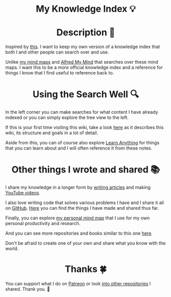 <h1 align="center">My Knowledge Index 💡</h1>

<h1 align="center"> Description 📕</h1>

Inspired by [this](https://yoshuawuyts.gitbooks.io/knowledge/content/). I want to keep my own version of a knowledge index that both I and other people can search over and use.

Unlike [my mind maps](meta/my-mind.md) and [Alfred My Mind](https://github.com/nikitavoloboev/alfred-my-mind) that searches over these mind maps. I want this to be a more official knowledge index and a reference for things I know that I find useful to reference back to.

<h1 align="center"> Using the Search Well 🔍</h1>

In the left corner you can make searches for what content I have already indexed or you can simply explore the tree view to the left.

If this is your first time visiting this wiki, take a look [here](meta/meta.md) as it describes this wiki, its structure and goals in a lot of detail.

Aside from this, you can of course also explore [Learn Anything](https://learn-anything.xyz) for things that you can learn about and I will often reference it from these notes.


<h1 align="center"> Other things I wrote and shared 📚</h1>

I share my knowledge in a longer form by [writing articles](https://medium.com/@NikitaVoloboev) and making [YouTube videos](https://github.com/nikitavoloboev/my-youtube).

I also love writing code that solves various problems I have and I share it all on [GitHub](https://github.com/nikitavoloboev). [Here](http://nikitavoloboev.xyz/projects/) you can find the things I have made and shared thus far.

Finally, you can explore [my personal mind map](https://my.mindnode.com/myLVaRLKytoTYBLshxGzzb75MN9cyGHbQBgaVVPp#1004.6,-1.7,-2) that I use for my own personal productivity and research. 

And you can see more repositories and books similar to this one [here](https://github.com/RichardLitt/meta-knowledge). 

Don't be afraid to create one of your own and share what you know with the world. 

<h1 align="center"> Thanks 🍀</h1>

You can support what I do on [Patreon](https://www.patreon.com/nikitavoloboev) or look [into other repositories](https://my.mindnode.com/ZKGETDkUaQUsL3q8q9z788CxG84oEHgDiT79GuzX#-143.5,-902.6,0) I shared. Thank you. 💛 